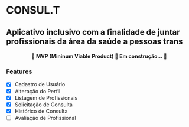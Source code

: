 # CONSUL.T
## Aplicativo inclusivo com a finalidade de juntar profissionais da área da saúde a pessoas trans

<h4 align="center"> 
	🚧  MVP (Mininum Viable Product) 🚀 Em construção...  🚧
</h4>

### Features
- [x] Cadastro de Usuário
- [x] Alteração do Perfil 
- [x] Listagem de Profissionais
- [x] Solicitação de Consulta
- [x] Histórico de Consulta
- [ ] Avaliação de Profissional
